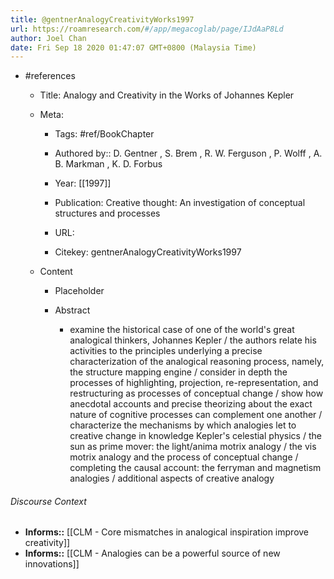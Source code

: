 ```yaml
---
title: @gentnerAnalogyCreativityWorks1997
url: https://roamresearch.com/#/app/megacoglab/page/IJdAaP8Ld
author: Joel Chan
date: Fri Sep 18 2020 01:47:07 GMT+0800 (Malaysia Time)
---
```


- #references

    - Title: Analogy and Creativity in the Works of Johannes Kepler

    - Meta:

        - Tags: #ref/BookChapter

        - Authored by::  D. Gentner ,  S. Brem ,  R. W. Ferguson ,  P. Wolff ,  A. B. Markman ,  K. D. Forbus

        - Year: [[1997]]

        - Publication: Creative thought: An investigation of conceptual structures and processes

        - URL:

        - Citekey: gentnerAnalogyCreativityWorks1997

    - Content

        - Placeholder

        - Abstract

            - examine the historical case of one of the world's great analogical thinkers, Johannes Kepler / the authors relate his activities to the principles underlying a precise characterization of the analogical reasoning process, namely, the structure mapping engine / consider in depth the processes of highlighting, projection, re-representation, and restructuring as processes of conceptual change / show how anecdotal accounts and precise theorizing about the exact nature of cognitive processes can complement one another / characterize the mechanisms by which analogies let to creative change in knowledge Kepler's celestial physics / the sun as prime mover: the light/anima motrix analogy / the vis motrix analogy and the process of conceptual change / completing the causal account: the ferryman and magnetism analogies / additional aspects of creative analogy

###### Discourse Context

- **Informs::** [[CLM - Core mismatches in analogical inspiration improve creativity]]
- **Informs::** [[CLM - Analogies can be a powerful source of new innovations]]

